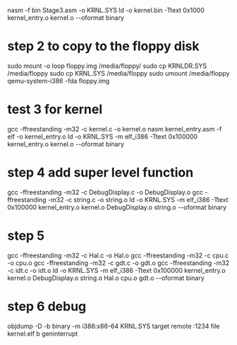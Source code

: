nasm -f bin Stage3.asm -o KRNL.SYS
ld -o kernel.bin -Ttext 0x1000 kernel_entry.o kernel.o --oformat binary



# step 2 to copy to the floppy disk

sudo mount -o loop floppy.img /media/floppy/
sudo cp KRNLDR.SYS /media/floppy
sudo cp KRNL.SYS /media/floppy
sudo umount /media/floppy
qemu-system-i386 -fda floppy.img



# test 3 for kernel
gcc -ffreestanding -m32 -c kernel.c -o kernel.o
nasm kernel_entry.asm -f elf -o kernel_entry.o
ld -o KRNL.SYS  -m elf_i386 -Ttext 0x100000 kernel_entry.o kernel.o --oformat binary

# step 4 add super level function
gcc -ffreestanding -m32 -c DebugDisplay.c -o DebugDisplay.o
gcc -ffreestanding -m32 -c string.c -o string.o
ld -o KRNL.SYS  -m elf_i386 -Ttext 0x100000 kernel_entry.o kernel.o DebugDisplay.o string.o --oformat binary

# step 5
gcc -ffreestanding -m32 -c Hal.c -o Hal.o
gcc -ffreestanding -m32 -c cpu.c -o cpu.o
gcc -ffreestanding -m32 -c gdt.c -o gdt.o
gcc -ffreestanding -m32 -c idt.c -o idt.o
ld -o KRNL.SYS  -m elf_i386 -Ttext 0x100000 kernel_entry.o kernel.o DebugDisplay.o string.o Hal.o cpu.o gdt.o  --oformat binary


# step 6 debug
objdump -D -b binary -m i386:x86-64 KRNL.SYS
target remote :1234
file kernel.elf
b geninterrupt
